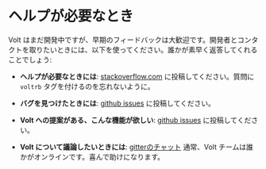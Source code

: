# ヘルプが必要なとき

Volt はまだ開発中ですが、早期のフィードバックは大歓迎です。開発者とコンタクトを取りたいときには、以下を使ってください。誰かが素早く返答してくれることでしょう:

- **ヘルプが必要なときには**: [stackoverflow.com](http://www.stackoverflow.com) に投稿してください。質問に `voltrb` タグを付けるのを忘れないように。

- **バグを見つけたときには**: [github issues](https://github.com/voltrb/volt/issues) に投稿してください。
- **Volt への提案がある、こんな機能が欲しい**: [github issues](https://github.com/voltrb/volt/issues) に投稿してください。
- **Volt について議論したいときには**: [gitterのチャット](https://gitter.im/voltrb/volt) 通常、Volt チームは誰かがオンラインです。喜んで助けになります。
